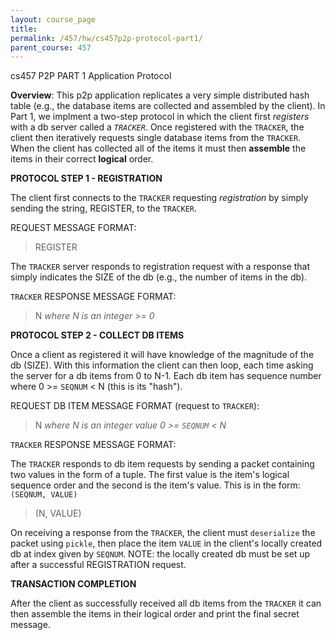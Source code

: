 ```yaml
---
layout: course_page
title: 
permalink: /457/hw/cs457p2p-protocol-part1/
parent_course: 457
---
```


cs457 P2P PART 1 Application Protocol

**Overview**: This p2p application replicates a very simple distributed hash table (e.g., the database items are collected and assembled by the client). In Part 1, we implment a two-step protocol in which the client first *registers* with a db server called a *```TRACKER```*. Once registered with the ```TRACKER```, the client then iteratively requests single database items from the ```TRACKER```. When the client has collected all of the items it must then **assemble** the items in their correct **logical** order.

**PROTOCOL STEP 1 - REGISTRATION**

The client first connects to the ```TRACKER``` requesting *registration* by simply sending the string, REGISTER, to the ```TRACKER```.

REQUEST MESSAGE FORMAT:

>	REGISTER

The ```TRACKER``` server responds to registration request with a response that simply indicates the SIZE of the db (e.g., the number of items in the db).

```TRACKER``` RESPONSE MESSAGE FORMAT:

>	N *where N is an integer >= 0*


**PROTOCOL STEP 2 - COLLECT DB ITEMS**

Once a client as registered it will have knowledge of the magnitude of the db (SIZE). With this information the client can then loop, each time asking the server for a db items from 0 to N-1. Each db item has sequence number where 0 >= ```SEQNUM``` < N (this is its "hash").


REQUEST DB ITEM MESSAGE FORMAT (request to ```TRACKER```):

>	N *where N is an integer value 0 >= ```SEQNUM``` < N*


```TRACKER``` RESPONSE MESSAGE FORMAT:

The ```TRACKER``` responds to db item requests by sending a packet containing two values in the form of a tuple. The first value is the item's logical sequence order and the second is the item's value. This is in the form: ```(SEQNUM, VALUE)```

>	(N, VALUE)

On receiving a response from the ```TRACKER```, the client must ```deserialize``` the packet using ```pickle```, then place the item ```VALUE``` in the client's locally created db at index given by ```SEQNUM```. NOTE: the locally created db must be set up after a successful REGISTRATION request.


**TRANSACTION COMPLETION**

After the client as successfully received all db items from the ```TRACKER``` it can then assemble the items in their logical order and print the final secret message.

 